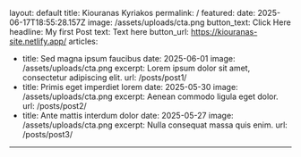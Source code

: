 layout: default
title: Kiouranas Kyriakos
permalink: /
featured:
  date: 2025-06-17T18:55:28.157Z
  image: /assets/uploads/cta.png
  button_text: Click Here
  headline: My first Post
  text: Text here
  button_url: https://kiouranas-site.netlify.app/
articles:
  - title: Sed magna ipsum faucibus
    date: 2025-06-01
    image: /assets/uploads/cta.png
    excerpt: Lorem ipsum dolor sit amet, consectetur adipiscing elit.
    url: /posts/post1/
  - title: Primis eget imperdiet lorem
    date: 2025-05-30
    image: /assets/uploads/cta.png
    excerpt: Aenean commodo ligula eget dolor.
    url: /posts/post2/
  - title: Ante mattis interdum dolor
    date: 2025-05-27
    image: /assets/uploads/cta.png
    excerpt: Nulla consequat massa quis enim.
    url: /posts/post3/
---
